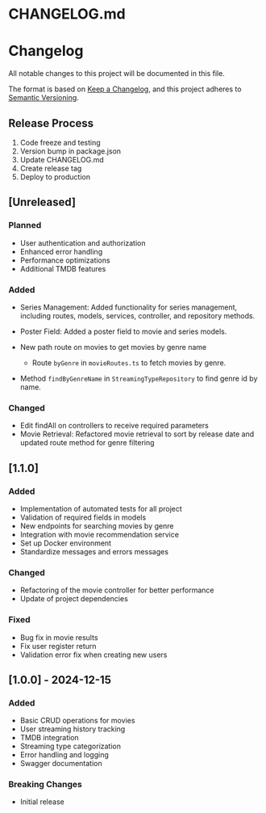# CHANGELOG.md

# Changelog
All notable changes to this project will be documented in this file.

The format is based on [Keep a Changelog](https://keepachangelog.com/en/1.0.0/),
and this project adheres to [Semantic Versioning](https://semver.org/spec/v2.0.0.html).

## Release Process
1. Code freeze and testing
2. Version bump in package.json
3. Update CHANGELOG.md
4. Create release tag
5. Deploy to production

## [Unreleased]
### Planned
- User authentication and authorization
- Enhanced error handling
- Performance optimizations
- Additional TMDB features

### Added
- Series Management: Added functionality for series management, including routes, models, services, controller, and repository methods.
- Poster Field: Added a poster field to movie and series models. 
- New path route on movies to get movies by genre name
  - Route `byGenre` in `movieRoutes.ts` to fetch movies by genre.

- Method `findByGenreName` in `StreamingTypeRepository` to find genre id by name.

### Changed
- Edit findAll on controllers to receive required parameters
- Movie Retrieval: Refactored movie retrieval to sort by release date and updated route method for genre filtering

## [1.1.0]
### Added
- Implementation of automated tests for all project
- Validation of required fields in models
- New endpoints for searching movies by genre
- Integration with movie recommendation service
- Set up Docker environment
- Standardize messages and errors messages

### Changed
- Refactoring of the movie controller for better performance
- Update of project dependencies
  
### Fixed
- Bug fix in movie results
- Fix user register return
- Validation error fix when creating new users
  
## [1.0.0] - 2024-12-15
### Added
- Basic CRUD operations for movies
- User streaming history tracking
- TMDB integration
- Streaming type categorization
- Error handling and logging
- Swagger documentation

### Breaking Changes
- Initial release